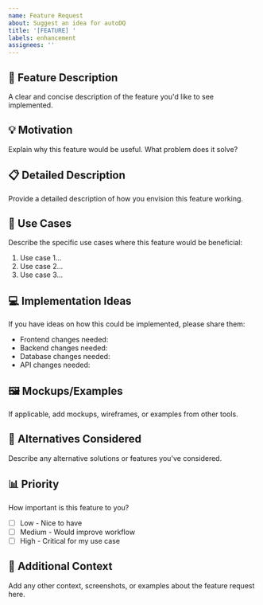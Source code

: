 ```yaml
---
name: Feature Request
about: Suggest an idea for autoDQ
title: '[FEATURE] '
labels: enhancement
assignees: ''
---
```


## 🚀 Feature Description
A clear and concise description of the feature you'd like to see implemented.

## 💡 Motivation
Explain why this feature would be useful. What problem does it solve?

## 📋 Detailed Description
Provide a detailed description of how you envision this feature working.

## 🎯 Use Cases
Describe the specific use cases where this feature would be beneficial:

1. Use case 1...
2. Use case 2...
3. Use case 3...

## 💻 Implementation Ideas
If you have ideas on how this could be implemented, please share them:

- Frontend changes needed:
- Backend changes needed:
- Database changes needed:
- API changes needed:

## 🖼️ Mockups/Examples
If applicable, add mockups, wireframes, or examples from other tools.

## 🔄 Alternatives Considered
Describe any alternative solutions or features you've considered.

## 📊 Priority
How important is this feature to you?
- [ ] Low - Nice to have
- [ ] Medium - Would improve workflow
- [ ] High - Critical for my use case

## 📝 Additional Context
Add any other context, screenshots, or examples about the feature request here.
